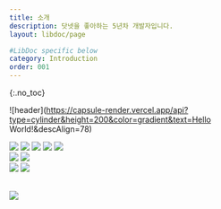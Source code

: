 ```yaml
---
title: 소개
description: 닷넷을 좋아하는 5년차 개발자입니다.
layout: libdoc/page

#LibDoc specific below
category: Introduction
order: 001
---
```

{:.no_toc}

![header](https://capsule-render.vercel.app/api?type=cylinder&height=200&color=gradient&text=Hello World!&descAlign=78)
<div align="left">
    <img src="https://img.shields.io/badge/C%23-512BD4?style=flat&logo=csharp&logoColor=white"/>
    <img src="https://img.shields.io/badge/ASP.NET Core-512BD4?style=flat&logo=.NET&logoColor=white"/>
    <img src="https://img.shields.io/badge/WPF-512BD4?style=flat&logo=.NET&logoColor=white"/>
    <img src="https://img.shields.io/badge/Winform-512BD4?style=flat&logo=.NET&logoColor=white"/>
    <img src="https://img.shields.io/badge/EntityFramework-512BD4?style=flat&logo=.NET&logoColor=white"/>
</div>
<div align="left">
    <img src="https://img.shields.io/badge/PowerShell-5391FE?style=flat&logo=powershell&logoColor=white"/>
    <img src="https://img.shields.io/badge/Docker-2496ED?style=flat&logo=Docker&logoColor=white"/>
</div>
<div align="left">
    <img src="https://img.shields.io/badge/GitHub-181717?style=flat&logo=GitHub&logoColor=white"/>
    <img src="https://img.shields.io/badge/GitLab-FC6D26?style=flat&logo=GitLab&logoColor=white"/>
</div>

<br/>

<!-- ![Typing SVG](https://readme-typing-svg.demolab.com?font=Nanum+Gothic&pause=1000&random=false&width=435&lines=%EB%8B%B7%EB%84%B7%EC%9D%84+%EC%A2%8B%EC%95%84%ED%95%98%EB%8A%94+5%EB%85%84%EC%B0%A8+%EA%B0%9C%EB%B0%9C%EC%9E%90%EC%9E%85%EB%8B%88%EB%8B%A4.) -->

<img src="https://github-readme-stats.vercel.app/api/top-langs/?username=BOBx5&layout=compact&exclude_repo=BOBx5.github.io&theme=github_dark"><br><br>